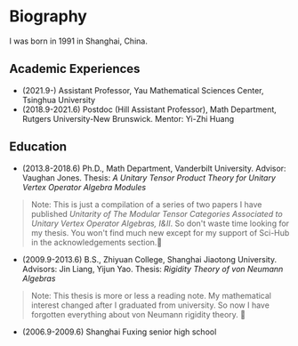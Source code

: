 # Biography

I was born in 1991 in Shanghai, China. 


## Academic Experiences
- (2021.9-)  Assistant Professor, Yau Mathematical Sciences Center, Tsinghua University
- (2018.9-2021.6)  Postdoc (Hill Assistant Professor), Math Department, Rutgers University-New Brunswick. Mentor: Yi-Zhi Huang

## Education
- (2013.8-2018.6) Ph.D., Math Department, Vanderbilt University. Advisor: Vaughan Jones. Thesis: *A Unitary Tensor Product Theory for Unitary Vertex Operator Algebra Modules*
> Note: This is just a compilation of a series of two papers I have published *Unitarity of The Modular Tensor Categories Associated to Unitary Vertex Operator Algebras, I&II*. So don't waste time looking for my thesis. You won't find much new except for my support of Sci-Hub in the acknowledgements section.🤣
- (2009.9-2013.6) B.S., Zhiyuan College, Shanghai Jiaotong University. Advisors: Jin Liang, Yijun Yao. Thesis: *Rigidity Theory of von Neumann Algebras*
> Note: This thesis is more or less a reading note. My mathematical interest changed after I graduated from university. So now I have forgotten everything about von Neumann rigidity theory. 🤪
- (2006.9-2009.6) Shanghai Fuxing senior high school
